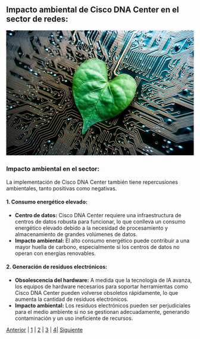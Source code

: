 ## Impacto ambiental de Cisco DNA Center en el sector de redes:
![alt text](../../Imagenes/inteligencia-artificial-medioambiente-portada-2.jpg)
### Impacto ambiental en el sector: 
La implementación de Cisco DNA Center también tiene repercusiones ambientales, tanto positivas como negativas.

#### 1. Consumo energético elevado:
- **Centro de datos:** Cisco DNA Center requiere una infraestructura de centros de datos robusta para funcionar, lo que conlleva un consumo energético elevado debido a la necesidad de procesamiento y almacenamiento de grandes volúmenes de datos.
- **Impacto ambiental:** El alto consumo energético puede contribuir a una mayor huella de carbono, especialmente si los centros de datos no operan con energías renovables.

#### 2. Generación de residuos electrónicos:
- **Obsolescencia del hardware:** A medida que la tecnología de IA avanza, los equipos de hardware necesarios para soportar herramientas como Cisco DNA Center pueden volverse obsoletos rápidamente, lo que aumenta la cantidad de residuos electrónicos.
- **Impacto ambiental:** Los residuos electrónicos pueden ser perjudiciales para el medio ambiente si no se gestionan adecuadamente, generando contaminación y un uso ineficiente de recursos.

[Anterior](./aplicacionesIA3.md) | [1](./aplicacionesIA3.md) | [2](./impactoAmbiental3.md) | [3](./impactoSector3.md) | [4](./minimizar3.md)| [Siguiente](./impactoSector3.md)
